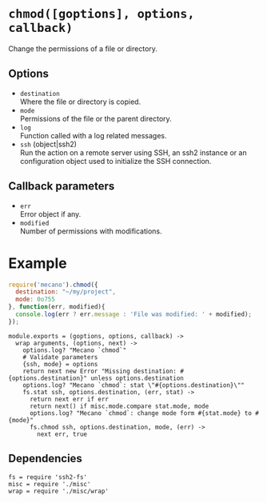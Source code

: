 
# `chmod([goptions], options, callback)`

Change the permissions of a file or directory.

## Options

*   `destination`   
    Where the file or directory is copied.   
*   `mode`   
    Permissions of the file or the parent directory.   
*   `log`   
    Function called with a log related messages.   
*   `ssh` (object|ssh2)   
    Run the action on a remote server using SSH, an ssh2 instance or an
    configuration object used to initialize the SSH connection.   

## Callback parameters

*   `err`   
    Error object if any.   
*   `modified`   
    Number of permissions with modifications.   

# Example

```js
require('mecano').chmod({
  destination: "~/my/project",
  mode: 0o755
}, function(err, modified){
  console.log(err ? err.message : 'File was modified: ' + modified);
});
```

    module.exports = (goptions, options, callback) ->
      wrap arguments, (options, next) ->
        options.log? "Mecano `chmod`"
        # Validate parameters
        {ssh, mode} = options
        return next new Error "Missing destination: #{options.destination}" unless options.destination
        options.log? "Mecano `chmod`: stat \"#{options.destination}\""
        fs.stat ssh, options.destination, (err, stat) ->
          return next err if err
          return next() if misc.mode.compare stat.mode, mode
          options.log? "Mecano `chmod`: change mode form #{stat.mode} to #{mode}"
          fs.chmod ssh, options.destination, mode, (err) ->
            next err, true

## Dependencies

    fs = require 'ssh2-fs'
    misc = require './misc'
    wrap = require './misc/wrap'






